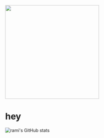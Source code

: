 <img align="center" src="https://64.media.tumblr.com/51d98865d8113e0e00943bf52b85fce5/tumblr_pwtjfx2HE51vpvdbgo1_500.gifv" width="300px">

# hey

![rami's GitHub stats](https://github-readme-stats.vercel.app/api?username=subrami&show_icons=true&theme=radical)


